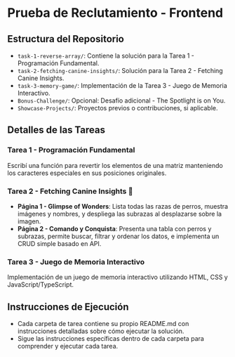 # Prueba de Reclutamiento - Frontend


## Estructura del Repositorio

- `task-1-reverse-array/`: Contiene la solución para la Tarea 1 - Programación Fundamental.
- `task-2-fetching-canine-insights/`: Solución para la Tarea 2 - Fetching Canine Insights.
- `task-3-memory-game/`: Implementación de la Tarea 3 - Juego de Memoria Interactivo.
- `Bonus-Challenge/`: Opcional: Desafío adicional - The Spotlight is on You.
- `Showcase-Projects/`: Proyectos previos o contribuciones, si aplicable.

## Detalles de las Tareas

### Tarea 1 - Programación Fundamental

Escribí una función para revertir los elementos de una matriz manteniendo los caracteres especiales en sus posiciones originales.

### Tarea 2 - Fetching Canine Insights 🐶

- **Página 1 - Glimpse of Wonders**: Lista todas las razas de perros, muestra imágenes y nombres, y despliega las subrazas al desplazarse sobre la imagen.
- **Página 2 - Comando y Conquista**: Presenta una tabla con perros y subrazas, permite buscar, filtrar y ordenar los datos, e implementa un CRUD simple basado en API.

### Tarea 3 - Juego de Memoria Interactivo

Implementación de un juego de memoria interactivo utilizando HTML, CSS y JavaScript/TypeScript.


## Instrucciones de Ejecución

- Cada carpeta de tarea contiene su propio README.md con instrucciones detalladas sobre cómo ejecutar la solución.
- Sigue las instrucciones específicas dentro de cada carpeta para comprender y ejecutar cada tarea.


